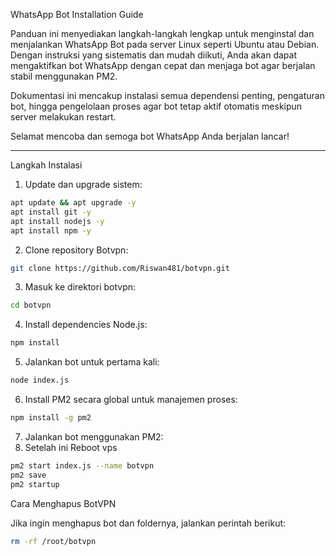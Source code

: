 WhatsApp Bot Installation Guide

Panduan ini menyediakan langkah-langkah lengkap untuk menginstal dan menjalankan WhatsApp Bot pada server Linux seperti Ubuntu atau Debian. Dengan instruksi yang sistematis dan mudah diikuti, Anda akan dapat mengaktifkan bot WhatsApp dengan cepat dan menjaga bot agar berjalan stabil menggunakan PM2.

Dokumentasi ini mencakup instalasi semua dependensi penting, pengaturan bot, hingga pengelolaan proses agar bot tetap aktif otomatis meskipun server melakukan restart.

Selamat mencoba dan semoga bot WhatsApp Anda berjalan lancar!

---

Langkah Instalasi

1. Update dan upgrade sistem:
```bash
apt update && apt upgrade -y
apt install git -y
apt install nodejs -y
apt install npm -y
```
2. Clone repository Botvpn:
```bash
git clone https://github.com/Riswan481/botvpn.git
```
3. Masuk ke direktori botvpn:
```bash
cd botvpn
```
4. Install dependencies Node.js:
```bash
npm install
```
5. Jalankan bot untuk pertama kali:
```bash
node index.js
```
6. Install PM2 secara global untuk manajemen proses:
```bash
npm install -g pm2
```
7. Jalankan bot menggunakan PM2:
8. Setelah ini Reboot vps 
```bash
pm2 start index.js --name botvpn
pm2 save
pm2 startup
```
Cara Menghapus BotVPN

Jika ingin menghapus bot dan foldernya, jalankan perintah berikut:
```bash
rm -rf /root/botvpn
```

